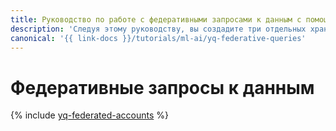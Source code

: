 ```yaml
---
title: Руководство по работе с федеративными запросами к данным с помощью {{ yq-full-name }}
description: 'Следуя этому руководству, вы создадите три отдельных хранилища данных: {{ objstorage-full-name }}, {{ mch-full-name }} и {{ mpg-full-name }}. С помощью федеративного запроса {{ yq-full-name }} из ячейки ноутбука вы сможете получить данные из всех хранилищ одновременно.'
canonical: '{{ link-docs }}/tutorials/ml-ai/yq-federative-queries'
---
```


# Федеративные запросы к данным

{% include [yq-federated-accounts](../../_tutorials/ml-ai/yq-federative-queries.md) %}